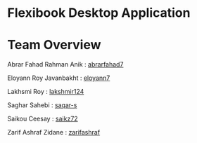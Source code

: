 # Flexibook Desktop Application

# Team Overview  

 Abrar Fahad Rahman Anik    :   [abrarfahad7](https://github.com/abrarfahad7)  
 
 Eloyann Roy Javanbakht    :  [eloyann7](https://github.com/eloyann7)  
 
 Lakhsmi Roy      :   [lakshmir124](https://github.com/lakshmir124)   
 
 Saghar Sahebi     :    [saqar-s](https://github.com/saqar-s)  
 
 Saikou Ceesay        :   [saikz72](https://github.com/saikz72)
 
 Zarif Ashraf Zidane :    [zarifashraf](https://github.com/zarifashraf) 

